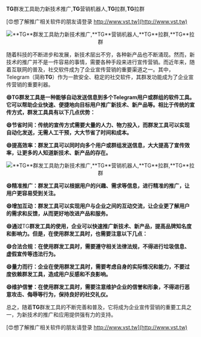 **TG**群发工具助力新技术推广,**TG**营销机器人,**TG**拉群,**TG**拉群

[😍想了解推广相关软件的朋友请登录 http://www.vst.tw](http://www.vst.tw)

 <center><img src="https://vst.tw/MP4/tuiguang/png/6.png" alt="**TG**群发工具助力新技术推广,**TG**营销机器人,**TG**拉群,**TG**拉群"></center>

随着科技的不断进步和发展，新技术层出不穷，各种新产品也不断涌现。然而，新技术的推广并不是一件容易的事情，需要各种手段来进行宣传营销。而近年来，随着互联网的普及，社交软件成为了企业宣传营销的重要渠道之一。其中，Telegram（简称**TG**）作为一款安全、稳定的社交软件，其群发功能成为了企业宣传营销的重要利器。

**😄**TG**群发工具是一种能够自动发送信息到多个Telegram用户或群组的软件工具。它可以帮助企业快速、便捷地向目标用户推广新技术、新产品等。相比于传统的宣传方式，群发工具具有以下几点优势：**

**😄节省时间：传统的宣传方式需要大量的人力、物力投入，而群发工具可以实现自动化发送，无需人工干预，大大节省了时间和成本。**

**😄提高效率：群发工具可以同时向多个用户或群组发送信息，大大提高了宣传效率，让更多的人知道新技术、新产品的存在。**

 <center><img src="https://vst.tw/MP4/tuiguang/png/3.png" alt="**TG**群发工具助力新技术推广,**TG**营销机器人,**TG**拉群,**TG**拉群"></center>

**😄精准推广：群发工具可以根据用户的兴趣、需求等信息，进行精准的推广，让用户更容易受到关注。**

**😄增加互动：群发工具可以实现用户与企业之间的互动交流，让企业更了解用户的需求和反馈，从而更好地改进产品和服务。**

**😄通过**TG**群发工具的使用，企业可以快速推广新技术、新产品，提高品牌知名度和影响力。但是，在使用群发工具时，也需要注意以下几点：**

**😄合法合规：在使用群发工具时，需要遵守相关法律法规，不得进行垃圾信息、虚假宣传等违法行为。**

**😄量力而行：企业在使用群发工具时，需要考虑自身的实际情况和能力，不要过度依赖群发工具，造成用户反感和不良影响。**

**😄维护信誉：在使用群发工具时，需要注意维护企业的信誉和形象，不得进行恶意攻击、侮辱等行为，保持良好的社交礼仪。**

总之，随着**TG**群发工具的不断完善和普及，它将成为企业宣传营销的重要工具之一，为新技术的推广和应用提供强有力的支持。

[😍想了解推广相关软件的朋友请登录 http://www.vst.tw](http://www.vst.tw)



